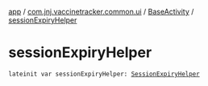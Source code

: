 [app](../../index.md) / [com.jnj.vaccinetracker.common.ui](../index.md) / [BaseActivity](index.md) / [sessionExpiryHelper](./session-expiry-helper.md)

# sessionExpiryHelper

`lateinit var sessionExpiryHelper: `[`SessionExpiryHelper`](../../com.jnj.vaccinetracker.common.helpers/-session-expiry-helper/index.md)